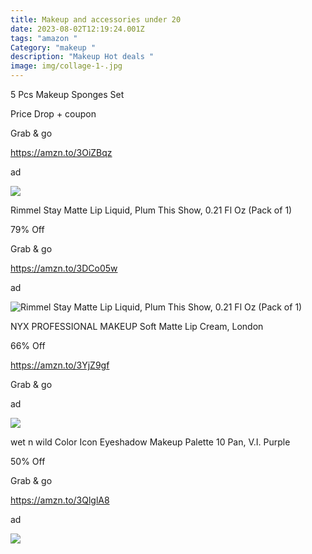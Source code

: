 ```yaml
---
title: Makeup and accessories under 20
date: 2023-08-02T12:19:24.001Z
tags: "amazon "
Category: "makeup "
description: "Makeup Hot deals "
image: img/collage-1-.jpg
---
```

<!--StartFragment-->

5 Pcs Makeup Sponges Set

Price Drop + coupon

Grab & go

https://amzn.to/3OiZBqz

ad

<!--StartFragment-->

![](https://m.media-amazon.com/images/I/814tUkPJnZL._SL1500_.jpg)

<!--StartFragment-->

Rimmel Stay Matte Lip Liquid, Plum This Show, 0.21 Fl Oz (Pack of 1)

79% Off

Grab & go

https://amzn.to/3DCo05w

ad

![Rimmel Stay Matte Lip Liquid, Plum This Show, 0.21 Fl Oz (Pack of 1)](https://m.media-amazon.com/images/I/31ecKLNho5L._SX300_SY300_QL70_FMwebp_.jpg)

<!--StartFragment-->

NYX PROFESSIONAL MAKEUP Soft Matte Lip Cream, London

66% Off

https://amzn.to/3YjZ9gf

Grab & go

ad

![](https://m.media-amazon.com/images/I/61KT-k7ep4S._SL1500_.jpg)

<!--StartFragment-->

wet n wild Color Icon Eyeshadow Makeup Palette 10 Pan, V.I. Purple

50% Off

Grab & go

https://amzn.to/3QlglA8

ad

<!--EndFragment-->

![](https://m.media-amazon.com/images/I/718USHoJmcL._SL1500_.jpg)

<!--EndFragment-->